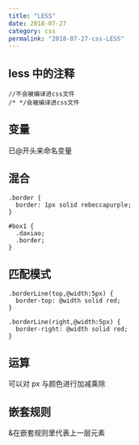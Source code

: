 ```yaml
---
title: "LESS"
date: 2018-07-27
category: css
permalink: "2018-07-27-css-LESS"
---
```

## less 中的注释

```less
//不会被编译进css文件
/* */会被编译进css文件
```

## 变量

已@开头来命名变量

## 混合

```less
.border {
  border: 1px solid rebeccapurple;
}

#box1 {
  .daxiao;
  .border;
}
```

## 匹配模式

```less
.borderLine(top,@width:5px) {
  border-top: @width solid red;
}

.borderLine(right,@width:5px) {
  border-right: @width solid red;
}
```

## 运算

可以对 px 与颜色进行加减乘除

## 嵌套规则

&在嵌套规则里代表上一层元素
